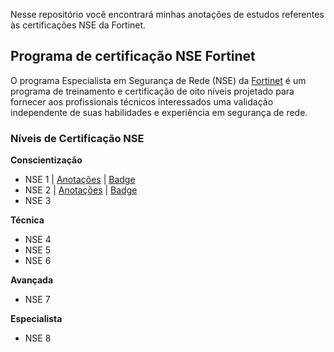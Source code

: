 Nesse repositório você encontrará minhas anotações de estudos referentes às certificações NSE da Fortinet.

## Programa de certificação NSE Fortinet

O programa Especialista em Segurança de Rede (NSE) da [Fortinet](https://www.fortinet.com/br/training-certification) é um programa de treinamento e certificação de oito níveis projetado para fornecer aos profissionais técnicos interessados uma validação independente de suas habilidades e experiência em segurança de rede.

### Níveis de Certificação NSE

**Conscientização**
- NSE 1 | [Anotações](https://github.com/brunoesm07/Certificacoes_NSE_Fortinet_summaries/blob/main/NSE%201.md) | [Badge](https://github.com/brunoesm07/Certificacoes_NSE_Fortinet_summaries/blob/main/Badges/Badge%20NSE%201.png)
- NSE 2 | [Anotações](https://github.com/brunoesm07/Certificacoes_NSE_Fortinet_summaries/blob/main/NSE%202.md) | [Badge](https://github.com/brunoesm07/Certificacoes_NSE_Fortinet_summaries/blob/main/Badges/Badge%20NSE%202.png)
- NSE 3

**Técnica**
- NSE 4
- NSE 5
- NSE 6

**Avançada**
- NSE 7

**Especialista**
- NSE 8




